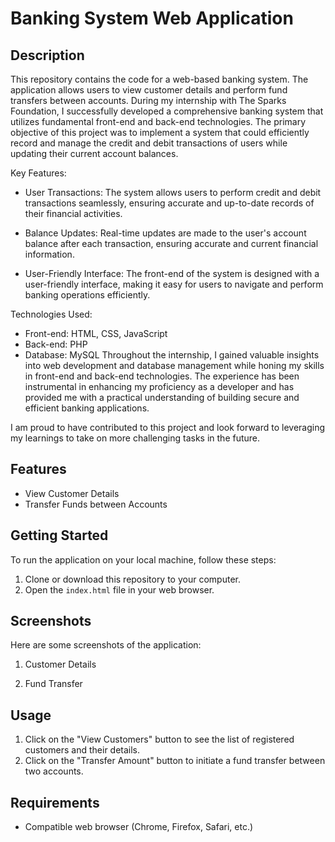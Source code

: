 # Banking System Web Application



## Description

This repository contains the code for a web-based banking system. The application allows users to view customer details and perform fund transfers between accounts.
During my internship with The Sparks Foundation, I successfully developed a comprehensive banking system that utilizes fundamental front-end and back-end technologies. The primary objective of this project was to implement a system that could efficiently record and manage the credit and debit transactions of users while updating their current account balances.

Key Features:

- User Transactions: The system allows users to perform credit and debit transactions seamlessly, ensuring accurate and up-to-date records of their financial activities.

- Balance Updates: Real-time updates are made to the user's account balance after each transaction, ensuring accurate and current financial information.

- User-Friendly Interface: The front-end of the system is designed with a user-friendly interface, making it easy for users to navigate and perform banking operations efficiently.

Technologies Used:

- Front-end: HTML, CSS, JavaScript
- Back-end: PHP
- Database: MySQL
Throughout the internship, I gained valuable insights into web development and database management while honing my skills in front-end and back-end technologies. The experience has been instrumental in enhancing my proficiency as a developer and has provided me with a practical understanding of building secure and efficient banking applications.

I am proud to have contributed to this project and look forward to leveraging my learnings to take on more challenging tasks in the future.

## Features

- View Customer Details
- Transfer Funds between Accounts

## Getting Started

To run the application on your local machine, follow these steps:

1. Clone or download this repository to your computer.
2. Open the `index.html` file in your web browser.

## Screenshots

Here are some screenshots of the application:

1. Customer Details
 

2. Fund Transfer
 

## Usage

1. Click on the "View Customers" button to see the list of registered customers and their details.
2. Click on the "Transfer Amount" button to initiate a fund transfer between two accounts.

## Requirements

- Compatible web browser (Chrome, Firefox, Safari, etc.)


